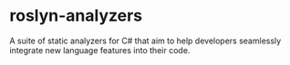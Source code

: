 # roslyn-analyzers
A suite of static analyzers for C# that aim to help developers seamlessly integrate new language features into their code.
